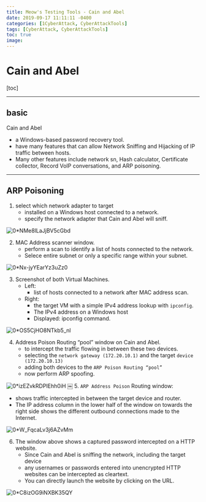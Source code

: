 ```yaml
---
title: Meow's Testing Tools - Cain and Abel
date: 2019-09-17 11:11:11 -0400
categories: [1CyberAttack, CyberAttackTools]
tags: [CyberAttack, CyberAttackTools]
toc: true
image:
---
```


# Cain and Abel

[toc]

---

## basic

Cain and Abel
- a Windows-based password recovery tool.
- have many features that can allow Network Sniffing and Hijacking of IP traffic between hosts.
- Many other features include network sn, Hash calculator, Certificate collector, Record VoIP conversations, and ARP poisoning.

---

## ARP Poisoning

1. select which network adapter to target
   - installed on a Windows host connected to a network.
   - specify the network adapter that Cain and Abel will sniff.

![0*NMe8lLaJjBV5cGbd](https://i.imgur.com/CFkJdNt.png)

2. MAC Address scanner window.
   - perform a scan to identify a list of hosts connected to the network.
   - Selece entire subnet or only a specific range within your subnet.

![0*Nx-jyYEarYz3uZz0](https://i.imgur.com/QTdtRwu.png)

3. Screenshot of both Virtual Machines.
   - Left:
     - list of hosts connected to a network after MAC address scan.
   - Right:
     - the target VM with a simple IPv4 address lookup with `ipconfig`.
     - The IPv4 address on a Windows host
     - Displayed: ipconfig command.

![0*OS5CjHO8NTkb5_nl](https://i.imgur.com/bwGB90I.png)

4. Address Poison Routing “pool” window on Cain and Abel.
   - to intercept the traffic flowing in between these two devices.
   - selecting the `network gateway (172.20.10.1)` and the target `device (172.20.10.13)`
    - adding both devices to the `ARP Poison Routing “pool”`
   - now perform ARP spoofing.

![0*izEZvkRDPIEhh0iH](https://i.imgur.com/96wzBsE.png)
￼
5. `ARP Address Poison` Routing window:
   - shows traffic intercepted in between the target device and router.
   - The IP address column in the lower half of the window on towards the right side shows the different outbound connections made to the Internet.

![0*W_FqcaLv3j6AZvMm](https://i.imgur.com/mrNrg3f.png)

6. The window above shows a captured password intercepted on a HTTP website.
   - Since Cain and Abel is sniffing the network, including the target device
   - any usernames or passwords entered into unencrypted HTTP websites can be intercepted as cleartext.
   - You can directly launch the website by clicking on the URL.

![0*C8izOG9iNXBK35QY](https://i.imgur.com/UfhJzuY.png)
